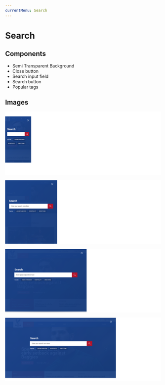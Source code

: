 ```yaml
---
currentMenu: Search
---
```

Search
============

Components
-------------
* Semi Transparent Background
* Close button
* Search input field
* Search button
* Popular tags


Images
-------------
![Alt text](M05_Search_320.png)

![Alt text](M05_Search_640.png)

![Alt text](M05_Search_1004.png)

![Alt text](M05_Search_1366.png)



